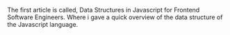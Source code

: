 The first article is called, Data Structures in Javascript for Frontend Software Engineers.
Where i gave a quick overview of the data structure of the Javascript language.
